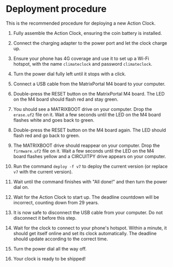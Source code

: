 # Deployment procedure

This is the recommended procedure for deploying a new Action Clock.

1. Fully assemble the Action Clock, ensuring the coin battery is installed.

2. Connect the charging adapter to the power port and let the clock charge up.

3. Ensure your phone has 4G coverage and use it to set up a Wi-Fi hotspot, with the name `climateclock` and password `climateclock`.

4. Turn the power dial fully left until it stops with a click.

5. Connect a USB cable from the MatrixPortal M4 board to your computer.

6. Double-press the RESET button on the MatrixPortal M4 board.  The LED on the M4 board should flash red and stay green.

7. You should see a MATRIXBOOT drive on your computer.  Drop the `erase.uf2` file on it.  Wait a few seconds until the LED on the M4 board flashes white and goes back to green.

8. Double-press the RESET button on the M4 board again.  The LED should flash red and go back to green.

9. The MATRIXBOOT drive should reappear on your computer.  Drop the `firmware.uf2` file on it.  Wait a few seconds until the LED on the M4 board flashes yellow and a CIRCUITPY drive appears on your computer.

10. Run the command `deploy -f v7` to deploy the current version (or replace `v7` with the current version).

11. Wait until the command finishes with "All done!" and then turn the power dial on.

12. Wait for the Action Clock to start up.  The deadline countdown will be incorrect, counting down from 29 years.

13. It is now safe to disconnect the USB cable from your computer.  Do not disconnect it before this step.

14. Wait for the clock to connect to your phone's hotspot.  Within a minute, it should get itself online and set its clock automatically.  The deadline should update according to the correct time.

15. Turn the power dial all the way off.

16. Your clock is ready to be shipped!
